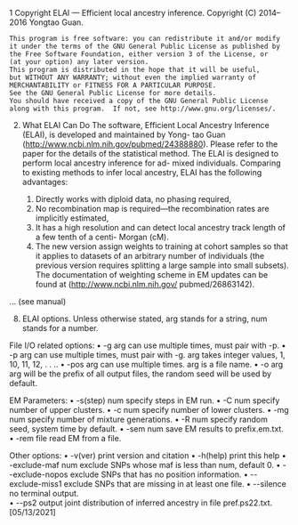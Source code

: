 1 Copyright
ELAI — Efficient local ancestry inference. Copyright (C) 2014–2016 Yongtao Guan.

    This program is free software: you can redistribute it and/or modify
    it under the terms of the GNU General Public License as published by
    the Free Software Foundation, either version 3 of the License, or
    (at your option) any later version.
    This program is distributed in the hope that it will be useful,
    but WITHOUT ANY WARRANTY; without even the implied warranty of
    MERCHANTABILITY or FITNESS FOR A PARTICULAR PURPOSE.
    See the GNU General Public License for more details.
    You should have received a copy of the GNU General Public License
    along with this program.  If not, see http://www.gnu.org/licenses/.


2. What ELAI Can Do
The software, Efficient Local Ancestry Inference (ELAI), is developed and maintained by Yong- tao Guan (http://www.ncbi.nlm.nih.gov/pubmed/24388880). Please refer to the paper for the details of the statistical method. The ELAI is designed to perform local ancestry inference for ad- mixed individuals. Comparing to existing methods to infer local ancestry, ELAI has the following advantages:

   1) Directly works with diploid data, no phasing required,
   2) No recombination map is required—the recombination rates are implicitly estimated,
   3) It has a high resolution and can detect local ancestry track length of a few tenth of a centi- Morgan (cM).
   4) The new version assign weights to training at cohort samples so that it applies to datasets of an arbitrary number of individuals (the previous version requires splitting a large sample into small subsets). The documentation of weighting scheme in EM updates can be found at (http://www.ncbi.nlm.nih.gov/ pubmed/26863142). 

... (see manual) 

8. ELAI options. 
Unless otherwise stated, arg stands for a string, num stands for a number. 

File I/O related options:
• -g arg     can use multiple times, must pair with -p. 
• -p arg     can use multiple times, must pair with -g. arg takes integer values, 1, 10, 11, 12, . . ..
• -pos arg   can use multiple times. arg is a file name.
• -o arg     arg will be the prefix of all output files, the random seed will be used by default.

EM Parameters:
• -s(step) num    specify steps in EM run.
• -C num          specify number of upper clusters. 
• -c num          specify number of lower clusters.
• -mg num         specify number of mixture generations.
• -R num          specify random seed, system time by default.
• -sem num        save EM results to prefix.em.txt.
• -rem file       read EM from a file. 
 
Other options:
• -v(ver)             print version and citation
• -h(help)            print this help
• -exclude-maf num    exclude SNPs whose maf is less than num, default 0.
• --exclude-nopos     exclude SNPs that has no position information. 
• --exclude-miss1     exclude SNPs that are missing in at least one file.
• --silence           no terminal output.    
• --ps2               output joint distribution of inferred ancestry in file pref.ps22.txt. [05/13/2021]
